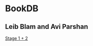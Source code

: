 # BookDB

## Leib Blam and Avi Parshan

[Stage 1 + 2](https://github.com/avipars/DB-Mini-Project/blob/main/Stage1/README.md)